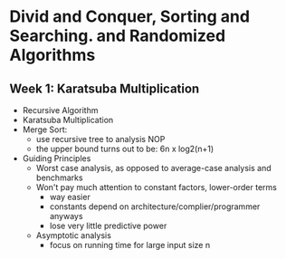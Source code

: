 # Divid and Conquer, Sorting and Searching. and Randomized Algorithms
## Week 1: Karatsuba Multiplication
  - Recursive Algorithm
  - Karatsuba Multiplication
  - Merge Sort: 
    - use recursive tree to analysis NOP
    - the upper bound turns out to be: 6n x log2(n+1)
  - Guiding Principles
    - Worst case analysis, as opposed to average-case analysis and benchmarks
    - Won't pay much attention to constant factors, lower-order terms
      - way easier
      - constants depend on architecture/complier/programmer anyways
      - lose very little predictive power
    - Asymptotic analysis
      - focus on running time for large input size n 
